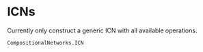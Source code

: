 # ICNs

Currently only construct a generic ICN with all available operations.

```@docs
CompositionalNetworks.ICN
```